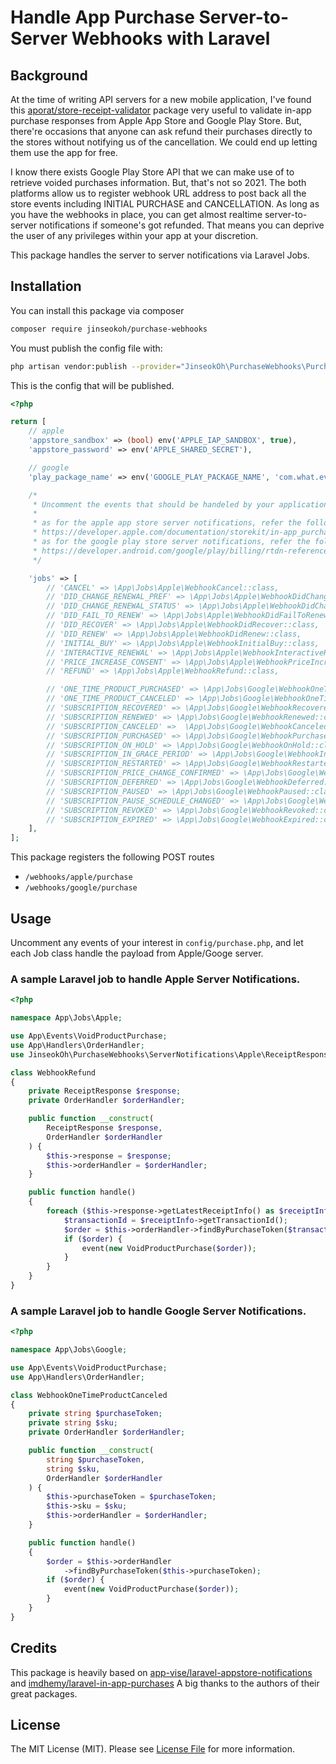 # Handle App Purchase Server-to-Server Webhooks with Laravel

## Background

At the time of writing API servers for a new mobile application, I've found this [aporat/store-receipt-validator](https://github.com/aporat/store-receipt-validator) package very useful to validate in-app purchase responses from Apple App Store and Google Play Store. But, there're occasions that anyone can ask refund their purchases directly to the stores without notifying us of the cancellation. We could end up letting them use the app for free.

I know there exists Google Play Store API that we can make use of to retrieve voided purchases information. But, that's not so 2021. The both platforms allow us to register webhook URL address to post back all the store events including INITIAL PURCHASE and CANCELLATION. As long as you have the webhooks in place, you can get almost realtime server-to-server notifications if someone's got refunded. That means you can deprive the user of any privileges within your app at your discretion.

This package handles the server to server notifications via Laravel Jobs.

## Installation

You can install this package via composer

```bash
composer require jinseokoh/purchase-webhooks 
 ```

You must publish the config file with:

```bash
php artisan vendor:publish --provider="JinseokOh\PurchaseWebhooks\PurchaseWebhooksServiceProvider" --tag="config" 
 ```

This is the config that will be published.

```php
<?php

return [
    // apple
    'appstore_sandbox' => (bool) env('APPLE_IAP_SANDBOX', true),
    'appstore_password' => env('APPLE_SHARED_SECRET'),

    // google
    'play_package_name' => env('GOOGLE_PLAY_PACKAGE_NAME', 'com.what.ever'),

    /*
     * Uncomment the events that should be handeled by your application.
     *
     * as for the apple app store server notifications, refer the following docs
     * https://developer.apple.com/documentation/storekit/in-app_purchase/enabling_server-to-server_notifications
     * as for the google play store server notifications, refer the following docs
     * https://developer.android.com/google/play/billing/rtdn-reference
     */

    'jobs' => [
        // 'CANCEL' => \App\Jobs\Apple\WebhookCancel::class,
        // 'DID_CHANGE_RENEWAL_PREF' => \App\Jobs\Apple\WebhookDidChangeRenewalPref::class,
        // 'DID_CHANGE_RENEWAL_STATUS' => \App\Jobs\Apple\WebhookDidChangeRenewalStatus::class,
        // 'DID_FAIL_TO_RENEW' => \App\Jobs\Apple\WebhookDidFailToRenew::class,
        // 'DID_RECOVER' => \App\Jobs\Apple\WebhookDidRecover::class,
        // 'DID_RENEW' => \App\Jobs\Apple\WebhookDidRenew::class,
        // 'INITIAL_BUY' => \App\Jobs\Apple\WebhookInitialBuy::class,
        // 'INTERACTIVE_RENEWAL' => \App\Jobs\Apple\WebhookInteractiveRenewal::class,
        // 'PRICE_INCREASE_CONSENT' => \App\Jobs\Apple\WebhookPriceIncreaseConsent::class,
        // 'REFUND' => \App\Jobs\Apple\WebhookRefund::class,

        // 'ONE_TIME_PRODUCT_PURCHASED' => \App\Jobs\Google\WebhookOneTimeProductPurchased::class,
        // 'ONE_TIME_PRODUCT_CANCELED' => \App\Jobs\Google\WebhookOneTimeProductCanceled::class,
        // 'SUBSCRIPTION_RECOVERED' => \App\Jobs\Google\WebhookRecovered::class,
        // 'SUBSCRIPTION_RENEWED' => \App\Jobs\Google\WebhookRenewed::class,
        // 'SUBSCRIPTION_CANCELED' =>  \App\Jobs\Google\WebhookCanceled::class,
        // 'SUBSCRIPTION_PURCHASED' => \App\Jobs\Google\WebhookPurchased::class,
        // 'SUBSCRIPTION_ON_HOLD' => \App\Jobs\Google\WebhookOnHold::class,
        // 'SUBSCRIPTION_IN_GRACE_PERIOD' => \App\Jobs\Google\WebhookInGracePeriod::class,
        // 'SUBSCRIPTION_RESTARTED' => \App\Jobs\Google\WebhookRestarted::class,
        // 'SUBSCRIPTION_PRICE_CHANGE_CONFIRMED' => \App\Jobs\Google\WebhookPriceChangeConfirmed::class,
        // 'SUBSCRIPTION_DEFERRED' => \App\Jobs\Google\WebhookDeferred::class,
        // 'SUBSCRIPTION_PAUSED' => \App\Jobs\Google\WebhookPaused::class,
        // 'SUBSCRIPTION_PAUSE_SCHEDULE_CHANGED' => \App\Jobs\Google\WebhookPauseScheduleChanged::class,
        // 'SUBSCRIPTION_REVOKED' => \App\Jobs\Google\WebhookRevoked::class,
        // 'SUBSCRIPTION_EXPIRED' => \App\Jobs\Google\WebhookExpired::class
    ],
];
```

This package registers the following POST routes

- `/webhooks/apple/purchase`
- `/webhooks/google/purchase`

## Usage

Uncomment any events of your interest in `config/purchase.php`, and let each Job class handle the payload from Apple/Googe server.

### A sample Laravel job to handle Apple Server Notifications.

```php
<?php

namespace App\Jobs\Apple;

use App\Events\VoidProductPurchase;
use App\Handlers\OrderHandler;
use JinseokOh\PurchaseWebhooks\ServerNotifications\Apple\ReceiptResponse;

class WebhookRefund
{
    private ReceiptResponse $response;
    private OrderHandler $orderHandler;

    public function __construct(
        ReceiptResponse $response,
        OrderHandler $orderHandler
    ) {
        $this->response = $response;
        $this->orderHandler = $orderHandler;
    }

    public function handle()
    {
        foreach ($this->response->getLatestReceiptInfo() as $receiptInfo) {
            $transactionId = $receiptInfo->getTransactionId();
            $order = $this->orderHandler->findByPurchaseToken($transactionId);
            if ($order) {
                event(new VoidProductPurchase($order));
            }
        }
    }
}
```

### A sample Laravel job to handle Google Server Notifications.

```php
<?php

namespace App\Jobs\Google;

use App\Events\VoidProductPurchase;
use App\Handlers\OrderHandler;

class WebhookOneTimeProductCanceled
{
    private string $purchaseToken;
    private string $sku;
    private OrderHandler $orderHandler;

    public function __construct(
        string $purchaseToken,
        string $sku,
        OrderHandler $orderHandler
    ) {
        $this->purchaseToken = $purchaseToken;
        $this->sku = $sku;
        $this->orderHandler = $orderHandler;
    }

    public function handle()
    {
        $order = $this->orderHandler
            ->findByPurchaseToken($this->purchaseToken);
        if ($order) {
            event(new VoidProductPurchase($order));
        }
    }
}
```

## Credits

This package is heavily based on [app-vise/laravel-appstore-notifications](https://github.com/app-vise/laravel-appstore-notifications) and [imdhemy/laravel-in-app-purchases](https://github.com/imdhemy/laravel-in-app-purchases) A big thanks to the authors of their great packages.

## License

The MIT License (MIT). Please see [License File](LICENSE.md) for more information.
